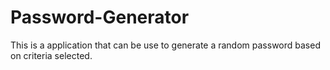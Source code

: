 # Password-Generator
This is a application that can be use to generate a random password based on criteria selected.
